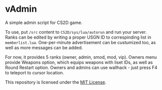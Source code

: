 # vAdmin

A simple admin script for CS2D game. 

To use, put ```/src``` content to ```CS2D/sys/lua/autorun``` and run your server. Ranks can be edited by writing a proper USGN ID to correspinding list in ```memberlist.lua```. One-per-minute advertisement can be custumized too, as well as more messages can be added.

For now, it provides 5 ranks (owner, admin, smod, mod, vip). Owners menu provide Weapons option, which equips weapons with liset IDs, as well as Round Restart option. Owners and admins can use wallhack - just press F4 to teleport to cursor location.

This repository is licensed under the [MIT License](./LICENSE).
